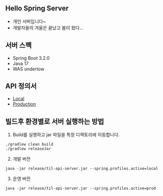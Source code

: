 ## Hello Spring Server
- 개인 서버입니다~
- 개발자들의 겨울은 끝났고 봄이 왔다...

## 서버 스펙
- Spring Boot 3.2.0
- Java 17
- WAS undertow

## API 정의서
- [Local](http://localhost:10004/swagger-ui/index.html)
- [Production](https://til.qtzz.synology.me/swagger-ui/index.html)

## 빌드후 환경별로 서버 실행하는 방법
1. Build를 실행하고 jar 파일을 특정 디렉토리에 이동합니다.
```shell
./gradlew clean build
./gradlew releaseJar
```
2. 개발 버전
```shell
java -jar release/til-api-server.jar --spring.profiles.active=local
```
3. 운영 버전
```shell
java -jar release/til-api-server.jar --spring.profiles.active=prod
```
